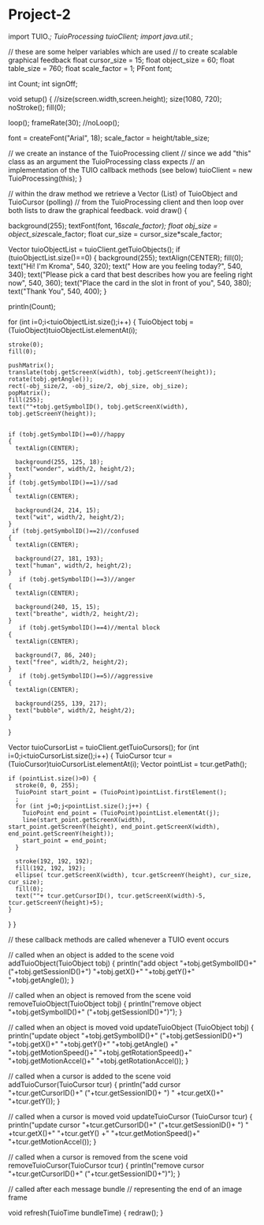 Project-2
=========
import TUIO.*;
TuioProcessing tuioClient;
import java.util.*; 

// these are some helper variables which are used
// to create scalable graphical feedback
float cursor_size = 15;
float object_size = 60;
float table_size = 760;
float scale_factor = 1;
PFont font;

int Count;
int signOff;

void setup()
{
  //size(screen.width,screen.height);
  size(1080, 720);
  noStroke();
  fill(0);

  loop();
  frameRate(30);
  //noLoop();


  font = createFont("Arial", 18);
  scale_factor = height/table_size;

  // we create an instance of the TuioProcessing client
  // since we add "this" class as an argument the TuioProcessing class expects
  // an implementation of the TUIO callback methods (see below)
  tuioClient  = new TuioProcessing(this);
}

// within the draw method we retrieve a Vector (List) of TuioObject and TuioCursor (polling)
// from the TuioProcessing client and then loop over both lists to draw the graphical feedback.
void draw()
{

  background(255);
  textFont(font, 16*scale_factor);
  float obj_size = object_size*scale_factor; 
  float cur_size = cursor_size*scale_factor; 

  Vector tuioObjectList = tuioClient.getTuioObjects();
  if (tuioObjectList.size()==0)
  {
    background(255);
    textAlign(CENTER);
    fill(0);
    text("Hi! I'm Kroma", 540, 320);
text(" How are you feeling today?", 540, 340);
 text("Please pick a card that best describes how you are feeling right now", 540, 360);
 text("Place the card in the slot in front of you", 540, 380);
 text("Thank You", 540, 400);
}

  println(Count);

  for (int i=0;i<tuioObjectList.size();i++) {
    TuioObject tobj = (TuioObject)tuioObjectList.elementAt(i);

    stroke(0);
    fill(0);

    pushMatrix();
    translate(tobj.getScreenX(width), tobj.getScreenY(height));
    rotate(tobj.getAngle());
    rect(-obj_size/2, -obj_size/2, obj_size, obj_size);
    popMatrix();
    fill(255);
    text(""+tobj.getSymbolID(), tobj.getScreenX(width), tobj.getScreenY(height));


    if (tobj.getSymbolID()==0)//happy
    {
      textAlign(CENTER);

      background(255, 125, 18);
      text("wonder", width/2, height/2);
    }
    if (tobj.getSymbolID()==1)//sad
    {
      textAlign(CENTER);

      background(24, 214, 15);
      text("wit", width/2, height/2);
    }
     if (tobj.getSymbolID()==2)//confused
    {
      textAlign(CENTER);

      background(27, 181, 193);
      text("human", width/2, height/2);
    }
       if (tobj.getSymbolID()==3)//anger
    {
      textAlign(CENTER);

      background(240, 15, 15);
      text("breathe", width/2, height/2);
    }
       if (tobj.getSymbolID()==4)//mental block
    {
      textAlign(CENTER);

      background(7, 86, 240);
      text("free", width/2, height/2);
    }
       if (tobj.getSymbolID()==5)//aggressive
    {
      textAlign(CENTER);

      background(255, 139, 217);
      text("bubble", width/2, height/2);
    }
  }

  Vector tuioCursorList = tuioClient.getTuioCursors();
  for (int i=0;i<tuioCursorList.size();i++) {
    TuioCursor tcur = (TuioCursor)tuioCursorList.elementAt(i);
    Vector pointList = tcur.getPath();

    if (pointList.size()>0) {
      stroke(0, 0, 255);
      TuioPoint start_point = (TuioPoint)pointList.firstElement();
      ;
      for (int j=0;j<pointList.size();j++) {
        TuioPoint end_point = (TuioPoint)pointList.elementAt(j);
        line(start_point.getScreenX(width), start_point.getScreenY(height), end_point.getScreenX(width), end_point.getScreenY(height));
        start_point = end_point;
      }

      stroke(192, 192, 192);
      fill(192, 192, 192);
      ellipse( tcur.getScreenX(width), tcur.getScreenY(height), cur_size, cur_size);
      fill(0);
      text(""+ tcur.getCursorID(), tcur.getScreenX(width)-5, tcur.getScreenY(height)+5);
    }
  }
}

// these callback methods are called whenever a TUIO event occurs

// called when an object is added to the scene
void addTuioObject(TuioObject tobj) {
  println("add object "+tobj.getSymbolID()+" ("+tobj.getSessionID()+") "+tobj.getX()+" "+tobj.getY()+" "+tobj.getAngle());
}

// called when an object is removed from the scene
void removeTuioObject(TuioObject tobj) {
  println("remove object "+tobj.getSymbolID()+" ("+tobj.getSessionID()+")");
}

// called when an object is moved
void updateTuioObject (TuioObject tobj) {
  println("update object "+tobj.getSymbolID()+" ("+tobj.getSessionID()+") "+tobj.getX()+" "+tobj.getY()+" "+tobj.getAngle()
    +" "+tobj.getMotionSpeed()+" "+tobj.getRotationSpeed()+" "+tobj.getMotionAccel()+" "+tobj.getRotationAccel());
}

// called when a cursor is added to the scene
void addTuioCursor(TuioCursor tcur) {
  println("add cursor "+tcur.getCursorID()+" ("+tcur.getSessionID()+ ") " +tcur.getX()+" "+tcur.getY());
}

// called when a cursor is moved
void updateTuioCursor (TuioCursor tcur) {
  println("update cursor "+tcur.getCursorID()+" ("+tcur.getSessionID()+ ") " +tcur.getX()+" "+tcur.getY()
    +" "+tcur.getMotionSpeed()+" "+tcur.getMotionAccel());
}

// called when a cursor is removed from the scene
void removeTuioCursor(TuioCursor tcur) {
  println("remove cursor "+tcur.getCursorID()+" ("+tcur.getSessionID()+")");
}

// called after each message bundle
// representing the end of an image frame



void refresh(TuioTime bundleTime) { 
  redraw();
}


